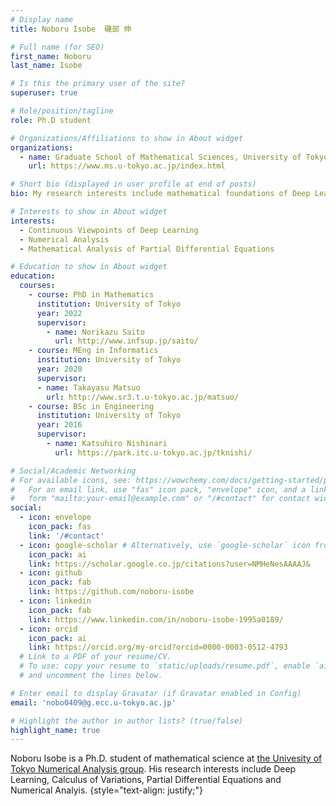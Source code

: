 ```yaml
---
# Display name
title: Noboru Isobe  磯部 伸

# Full name (for SEO)
first_name: Noboru
last_name: Isobe

# Is this the primary user of the site?
superuser: true

# Role/position/tagline
role: Ph.D student

# Organizations/Affiliations to show in About widget
organizations:
  - name: Graduate School of Mathematical Sciences, University of Tokyo
    url: https://www.ms.u-tokyo.ac.jp/index.html

# Short bio (displayed in user profile at end of posts)
bio: My research interests include mathematical foundations of Deep Learning.

# Interests to show in About widget
interests:
  - Continuous Viewpoints of Deep Learning
  - Numerical Analysis
  - Mathematical Analysis of Partial Differential Equations

# Education to show in About widget
education:
  courses:
    - course: PhD in Mathematics
      institution: University of Tokyo
      year: 2022
      supervisor: 
        - name: Norikazu Saito
          url: http://www.infsup.jp/saito/
    - course: MEng in Informatics
      institution: University of Tokyo
      year: 2020
      supervisor: 
      - name: Takayasu Matsuo
        url: http://www.sr3.t.u-tokyo.ac.jp/matsuo/
    - course: BSc in Engineering
      institution: University of Tokyo
      year: 2016
      supervisor: 
        - name: Katsuhiro Nishinari
          url: https://park.itc.u-tokyo.ac.jp/tknishi/

# Social/Academic Networking
# For available icons, see: https://wowchemy.com/docs/getting-started/page-builder/#icons
#   For an email link, use "fas" icon pack, "envelope" icon, and a link in the
#   form "mailto:your-email@example.com" or "/#contact" for contact widget.
social:
  - icon: envelope
    icon_pack: fas
    link: '/#contact'
  - icon: google-scholar # Alternatively, use `google-scholar` icon from `ai` icon pack
    icon_pack: ai
    link: https://scholar.google.co.jp/citations?user=NMHeNesAAAAJ&
  - icon: github
    icon_pack: fab
    link: https://github.com/noboru-isobe
  - icon: linkedin
    icon_pack: fab
    link: https://www.linkedin.com/in/noboru-isobe-1995a0189/
  - icon: orcid
    icon_pack: ai
    link: https://orcid.org/my-orcid?orcid=0000-0003-0512-4793
  # Link to a PDF of your resume/CV.
  # To use: copy your resume to `static/uploads/resume.pdf`, enable `ai` icons in `params.yaml`,
  # and uncomment the lines below.

# Enter email to display Gravatar (if Gravatar enabled in Config)
email: 'nobo0409@g.ecc.u-tokyo.ac.jp'

# Highlight the author in author lists? (true/false)
highlight_name: true
---
```


Noboru Isobe is a Ph.D. student of mathematical science at [the Univesity of Tokyo Numerical Analysis group](https://sites.google.com/g.ecc.u-tokyo.ac.jp/utms-nag/%E3%83%9B%E3%83%BC%E3%83%A0?authuser=0). His research interests include Deep Learning, Calculus of Variations, Partial Differential Equations and Numerical Analyis.
{style="text-align: justify;"}
